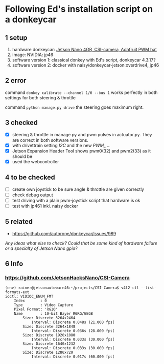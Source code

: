 # Following Ed's installation script on a donkeycar

## 1 setup
1. hardware donkeycar: [Jetson Nano 4GB, CSI-camera, Adafruit PWM hat](https://github.com/connected-autonomous-mobility/50-hardware/blob/master/build_hardware_ValleyCrawler.md)
2. image: NVIDIA: jp46
3. software version 1: classical donkey with Ed's script, donkeycar 4.3.17?
4. software version 2: docker with naisy/donkeycar-jetson:overdrive4, jp46

## 2 error
command 
```donkey calibrate --channel 1/0 --bus 1``` 
works perfectly in both settings for both steering & throttle

command
```python manage.py drive``` 
the steering goes maximum right.

## 3 checked
- [x] steering & throttle in manage.py and pwm pulses in actuator.py. They are correct in both software versions.
- [x] with drivettrain setting *I2C* and the new *PWM_ ...*
- [x] Jetson Expansion Header Tool shows pwm0(32) and pwm2(33) as it should be
- [x] used the webcontroller

## 4 to be checked
- [ ] create own joystick to be sure angle & throttle are given correctly
- [ ] check debug output
- [ ] test driving with a plain pwm-joystick script that hardware is ok
- [ ] test with jp461 inkl. naisy docker

## 5 related
- https://github.com/autorope/donkeycar/issues/989

*Any ideas what else to check? Could that be some kind of hardware failure or a specialty of Jetson Nano gpio?*

## 6 Info
### https://github.com/JetsonHacksNano/CSI-Camera
```
(env) rainer@jetsonautoware46:~/projects/CSI-Camera$ v4l2-ctl --list-formats-ext
ioctl: VIDIOC_ENUM_FMT
	Index       : 0
	Type        : Video Capture
	Pixel Format: 'RG10'
	Name        : 10-bit Bayer RGRG/GBGB
		Size: Discrete 3264x2464
			Interval: Discrete 0.048s (21.000 fps)
		Size: Discrete 3264x1848
			Interval: Discrete 0.036s (28.000 fps)
		Size: Discrete 1920x1080
			Interval: Discrete 0.033s (30.000 fps)
		Size: Discrete 1640x1232
			Interval: Discrete 0.033s (30.000 fps)
		Size: Discrete 1280x720
			Interval: Discrete 0.017s (60.000 fps)
```